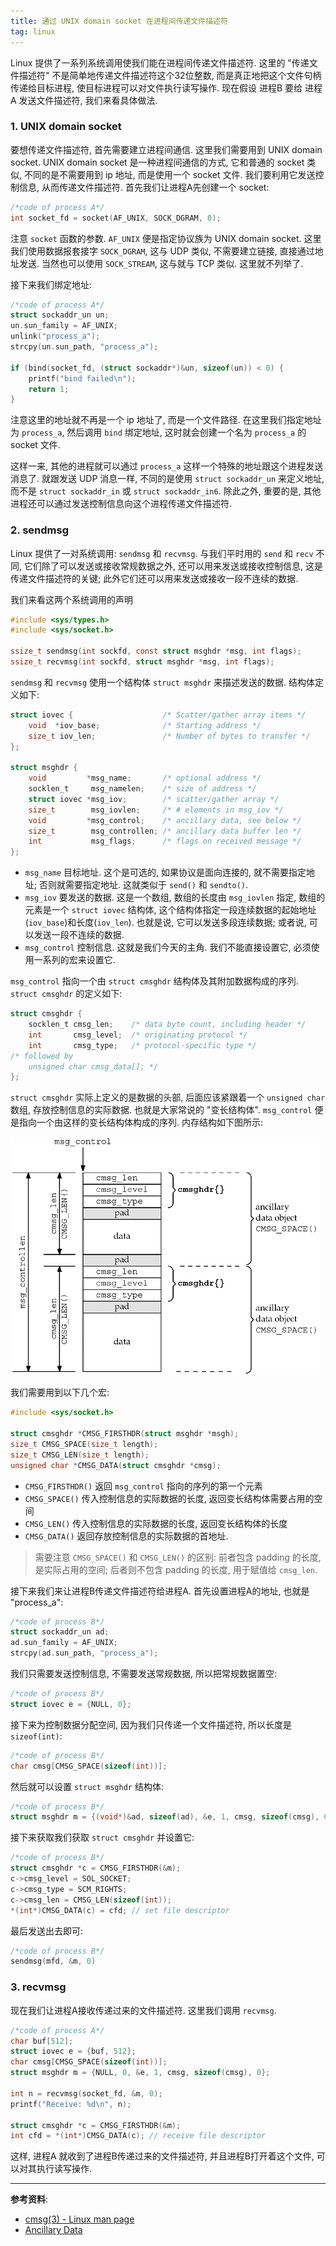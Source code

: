 ```yaml
---
title: 通过 UNIX domain socket 在进程间传递文件描述符
tag: linux
---
```

Linux 提供了一系列系统调用使我们能在进程间传递文件描述符. 这里的 "传递文件描述符" 不是简单地传递文件描述符这个32位整数, 而是真正地把这个文件句柄传递给目标进程, 使目标进程可以对文件执行读写操作. 现在假设 进程B 要给 进程A 发送文件描述符, 我们来看具体做法.

### 1. UNIX domain socket
要想传递文件描述符, 首先需要建立进程间通信. 这里我们需要用到 UNIX domain socket. UNIX domain socket 是一种进程间通信的方式, 它和普通的 socket 类似, 不同的是不需要用到 ip 地址, 而是使用一个 socket 文件. 我们要利用它发送控制信息, 从而传递文件描述符. 首先我们让进程A先创建一个 socket:

```c
/*code of process A*/
int socket_fd = socket(AF_UNIX, SOCK_DGRAM, 0);
```
注意 `socket` 函数的参数. `AF_UNIX` 便是指定协议族为 UNIX domain socket. 这里我们使用数据报套接字 `SOCK_DGRAM`, 这与 UDP 类似, 不需要建立链接, 直接通过地址发送. 当然也可以使用 `SOCK_STREAM`, 这与就与 TCP 类似. 这里就不列举了.

接下来我们绑定地址:

```c
/*code of process A*/
struct sockaddr_un un;
un.sun_family = AF_UNIX;
unlink("process_a");
strcpy(un.sun_path, "process_a");

if (bind(socket_fd, (struct sockaddr*)&un, sizeof(un)) < 0) {
    printf("bind failed\n");
    return 1;
}
```

注意这里的地址就不再是一个 ip 地址了, 而是一个文件路径. 在这里我们指定地址为 `process_a`, 然后调用 `bind` 绑定地址, 这时就会创建一个名为 `process_a` 的 socket 文件.

这样一来, 其他的进程就可以通过 `process_a` 这样一个特殊的地址跟这个进程发送消息了. 就跟发送 UDP 消息一样, 不同的是使用 `struct sockaddr_un` 来定义地址, 而不是 `struct sockaddr_in` 或 `struct sockaddr_in6`. 除此之外, 重要的是, 其他进程还可以通过发送控制信息向这个进程传递文件描述符.

### 2. sendmsg
Linux 提供了一对系统调用: `sendmsg` 和 `recvmsg`. 与我们平时用的 `send` 和 `recv` 不同, 它们除了可以发送或接收常规数据之外, 还可以用来发送或接收控制信息, 这是传递文件描述符的关键; 此外它们还可以用来发送或接收一段不连续的数据.

我们来看这两个系统调用的声明

```c
#include <sys/types.h>
#include <sys/socket.h>

ssize_t sendmsg(int sockfd, const struct msghdr *msg, int flags);
ssize_t recvmsg(int sockfd, struct msghdr *msg, int flags);
```

`sendmsg` 和 `recvmsg` 使用一个结构体 `struct msghdr` 来描述发送的数据. 结构体定义如下:

```c
struct iovec {                    /* Scatter/gather array items */
    void  *iov_base;              /* Starting address */
    size_t iov_len;               /* Number of bytes to transfer */
};

struct msghdr {
    void         *msg_name;       /* optional address */
    socklen_t     msg_namelen;    /* size of address */
    struct iovec *msg_iov;        /* scatter/gather array */
    size_t        msg_iovlen;     /* # elements in msg_iov */
    void         *msg_control;    /* ancillary data, see below */
    size_t        msg_controllen; /* ancillary data buffer len */
    int           msg_flags;      /* flags on received message */
};
```

- `msg_name` 目标地址. 这个是可选的, 如果协议是面向连接的, 就不需要指定地址; 否则就需要指定地址. 这就类似于 `send()` 和 `sendto()`.
- `msg_iov` 要发送的数据. 这是一个数组, 数组的长度由 `msg_iovlen` 指定, 数组的元素是一个 `struct iovec` 结构体, 这个结构体指定一段连续数据的起始地址(`iov_base`)和长度(`iov_len`). 也就是说, 它可以发送多段连续数据; 或者说, 可以发送一段不连续的数据.
- `msg_control` 控制信息. 这就是我们今天的主角. 我们不能直接设置它, 必须使用一系列的宏来设置它.

`msg_control` 指向一个由 `struct cmsghdr` 结构体及其附加数据构成的序列. `struct cmsghdr` 的定义如下:

```c
struct cmsghdr {
    socklen_t cmsg_len;    /* data byte count, including header */
    int       cmsg_level;  /* originating protocol */
    int       cmsg_type;   /* protocol-specific type */
/* followed by
    unsigned char cmsg_data[]; */
};
```

`struct cmsghdr` 实际上定义的是数据的头部, 后面应该紧跟着一个 `unsigned char` 数组, 存放控制信息的实际数据. 也就是大家常说的 "变长结构体". `msg_control` 便是指向一个由这样的变长结构体构成的序列. 内存结构如下图所示:

![control data](/assets/images/pass-fd-over-domain-socket_1.gif)

我们需要用到以下几个宏:

```c
#include <sys/socket.h>

struct cmsghdr *CMSG_FIRSTHDR(struct msghdr *msgh);
size_t CMSG_SPACE(size_t length);
size_t CMSG_LEN(size_t length);
unsigned char *CMSG_DATA(struct cmsghdr *cmsg);
```

- `CMSG_FIRSTHDR()` 返回 `msg_control` 指向的序列的第一个元素
- `CMSG_SPACE()` 传入控制信息的实际数据的长度, 返回变长结构体需要占用的空间
- `CMSG_LEN()` 传入控制信息的实际数据的长度, 返回变长结构体的长度
- `CMSG_DATA()` 返回存放控制信息的实际数据的首地址.

> 需要注意 `CMSG_SPACE()` 和 `CMSG_LEN()` 的区别: 前者包含 padding 的长度, 是实际占用的空间; 后者则不包含 padding 的长度, 用于赋值给 `cmsg_len`.

接下来我们来让进程B传递文件描述符给进程A. 首先设置进程A的地址, 也就是 "process_a":

```c
/*code of process B*/
struct sockaddr_un ad;
ad.sun_family = AF_UNIX;
strcpy(ad.sun_path, "process_a");
```

我们只需要发送控制信息, 不需要发送常规数据, 所以把常规数据置空:

```c
/*code of process B*/
struct iovec e = {NULL, 0};
```

接下来为控制数据分配空间, 因为我们只传递一个文件描述符, 所以长度是 `sizeof(int)`:

```c
/*code of process B*/
char cmsg[CMSG_SPACE(sizeof(int))];
```

然后就可以设置 `struct msghdr` 结构体:

```c
/*code of process B*/
struct msghdr m = {(void*)&ad, sizeof(ad), &e, 1, cmsg, sizeof(cmsg), 0};
```

接下来获取我们获取 `struct cmsghdr` 并设置它:

```c
/*code of process B*/
struct cmsghdr *c = CMSG_FIRSTHDR(&m);
c->cmsg_level = SOL_SOCKET;
c->cmsg_type = SCM_RIGHTS;
c->cmsg_len = CMSG_LEN(sizeof(int));
*(int*)CMSG_DATA(c) = cfd; // set file descriptor
```

最后发送出去即可:

```c
/*code of process B*/
sendmsg(mfd, &m, 0)
```

### 3. recvmsg
现在我们让进程A接收传递过来的文件描述符. 这里我们调用 `recvmsg`.

```c
/*code of process A*/
char buf[512];
struct iovec e = {buf, 512};
char cmsg[CMSG_SPACE(sizeof(int))];
struct msghdr m = {NULL, 0, &e, 1, cmsg, sizeof(cmsg), 0};

int n = recvmsg(socket_fd, &m, 0);
printf("Receive: %d\n", n);

struct cmsghdr *c = CMSG_FIRSTHDR(&m);
int cfd = *(int*)CMSG_DATA(c); // receive file descriptor
```

这样, 进程A 就收到了进程B传递过来的文件描述符, 并且进程B打开着这个文件, 可以对其执行读写操作.

***
**参考资料**:
- [cmsg(3) - Linux man page](https://linux.die.net/man/3/cmsg)
- [Ancillary Data](http://www.masterraghu.com/subjects/np/introduction/unix_network_programming_v1.3/ch14lev1sec6.html)
